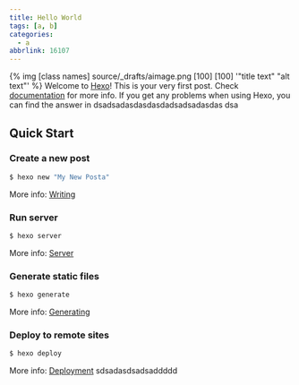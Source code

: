 ```yaml
---
title: Hello World
tags: [a, b]
categories:
  - a
abbrlink: 16107
---
```

{% img [class names] source/_drafts/aimage.png [100] [100] '"title text" "alt text"' %}
Welcome to [Hexo](https://hexo.io/)! This is your very first post. Check [documentation](https://hexo.io/docs/) for more info. If you get any problems when using Hexo, you can find the answer in dsadsadasdasdasdadsadsadasdas
dsa
## Quick Start

### Create a new post

``` bash
$ hexo new "My New Posta"
```

More info: [Writing](https://hexo.io/docs/writing.html)

### Run server

``` bash
$ hexo server
```

More info: [Server](https://hexo.io/docs/server.html)

### Generate static files

``` bash
$ hexo generate
```

More info: [Generating](https://hexo.io/docs/generating.html)

### Deploy to remote sites

``` bash
$ hexo deploy
```

More info: [Deployment](https://hexo.io/docs/one-command-deployment.html)
sdsadasdsadsaddddd
